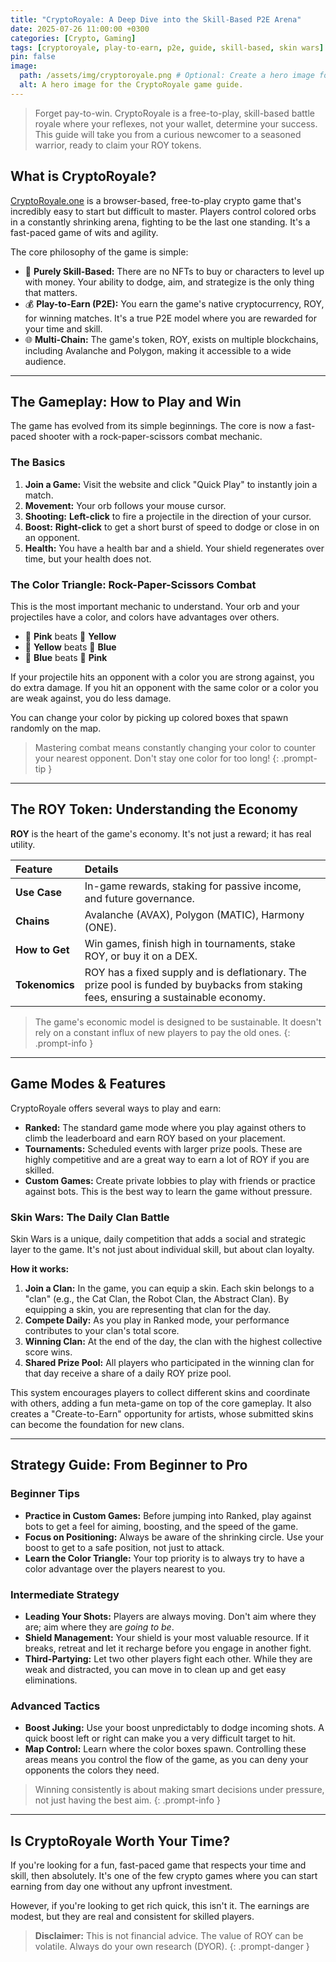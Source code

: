 ```yaml
---
title: "CryptoRoyale: A Deep Dive into the Skill-Based P2E Arena"
date: 2025-07-26 11:00:00 +0300
categories: [Crypto, Gaming]
tags: [cryptoroyale, play-to-earn, p2e, guide, skill-based, skin wars]
pin: false
image:
  path: /assets/img/cryptoroyale.png # Optional: Create a hero image for this post
  alt: A hero image for the CryptoRoyale game guide.
---
```


> Forget pay-to-win. CryptoRoyale is a free-to-play, skill-based battle royale where your reflexes, not your wallet, determine your success. This guide will take you from a curious newcomer to a seasoned warrior, ready to claim your ROY tokens.

## What is CryptoRoyale?

[CryptoRoyale.one](https://cryptoroyale.one) is a browser-based, free-to-play crypto game that's incredibly easy to start but difficult to master. Players control colored orbs in a constantly shrinking arena, fighting to be the last one standing. It's a fast-paced game of wits and agility.

The core philosophy of the game is simple:

-   🧠 **Purely Skill-Based:** There are no NFTs to buy or characters to level up with money. Your ability to dodge, aim, and strategize is the only thing that matters.
-   💰 **Play-to-Earn (P2E):** You earn the game's native cryptocurrency, ROY, for winning matches. It's a true P2E model where you are rewarded for your time and skill.
-   🌐 **Multi-Chain:** The game's token, ROY, exists on multiple blockchains, including Avalanche and Polygon, making it accessible to a wide audience.

---

## The Gameplay: How to Play and Win

The game has evolved from its simple beginnings. The core is now a fast-paced shooter with a rock-paper-scissors combat mechanic.

### The Basics
1.  **Join a Game:** Visit the website and click "Quick Play" to instantly join a match.
2.  **Movement:** Your orb follows your mouse cursor.
3.  **Shooting:** **Left-click** to fire a projectile in the direction of your cursor.
4.  **Boost:** **Right-click** to get a short burst of speed to dodge or close in on an opponent.
5.  **Health:** You have a health bar and a shield. Your shield regenerates over time, but your health does not.

### The Color Triangle: Rock-Paper-Scissors Combat
This is the most important mechanic to understand. Your orb and your projectiles have a color, and colors have advantages over others.

-   🩷 **Pink** beats 💛 **Yellow**
-   💛 **Yellow** beats 💙 **Blue**
-   💙 **Blue** beats 🩷 **Pink**

If your projectile hits an opponent with a color you are strong against, you do extra damage. If you hit an opponent with the same color or a color you are weak against, you do less damage.

You can change your color by picking up colored boxes that spawn randomly on the map.

> Mastering combat means constantly changing your color to counter your nearest opponent. Don't stay one color for too long!
{: .prompt-tip }

---

## The ROY Token: Understanding the Economy

**ROY** is the heart of the game's economy. It's not just a reward; it has real utility.

| Feature       | Details                                                              |
| :------------ | :------------------------------------------------------------------- |
| **Use Case** | In-game rewards, staking for passive income, and future governance.      |
| **Chains** | Avalanche (AVAX), Polygon (MATIC), Harmony (ONE).                    |
| **How to Get**| Win games, finish high in tournaments, stake ROY, or buy it on a DEX.         |
| **Tokenomics**| ROY has a fixed supply and is deflationary. The prize pool is funded by buybacks from staking fees, ensuring a sustainable economy. |

> The game's economic model is designed to be sustainable. It doesn't rely on a constant influx of new players to pay the old ones.
{: .prompt-info }

---

## Game Modes & Features

CryptoRoyale offers several ways to play and earn:

-   **Ranked:** The standard game mode where you play against others to climb the leaderboard and earn ROY based on your placement.
-   **Tournaments:** Scheduled events with larger prize pools. These are highly competitive and are a great way to earn a lot of ROY if you are skilled.
-   **Custom Games:** Create private lobbies to play with friends or practice against bots. This is the best way to learn the game without pressure.

### Skin Wars: The Daily Clan Battle
Skin Wars is a unique, daily competition that adds a social and strategic layer to the game. It's not just about individual skill, but about clan loyalty.

**How it works:**
1.  **Join a Clan:** In the game, you can equip a skin. Each skin belongs to a "clan" (e.g., the Cat Clan, the Robot Clan, the Abstract Clan). By equipping a skin, you are representing that clan for the day.
2.  **Compete Daily:** As you play in Ranked mode, your performance contributes to your clan's total score.
3.  **Winning Clan:** At the end of the day, the clan with the highest collective score wins.
4.  **Shared Prize Pool:** All players who participated in the winning clan for that day receive a share of a daily ROY prize pool.

This system encourages players to collect different skins and coordinate with others, adding a fun meta-game on top of the core gameplay. It also creates a "Create-to-Earn" opportunity for artists, whose submitted skins can become the foundation for new clans.

---

## Strategy Guide: From Beginner to Pro

### Beginner Tips
-   **Practice in Custom Games:** Before jumping into Ranked, play against bots to get a feel for aiming, boosting, and the speed of the game.
-   **Focus on Positioning:** Always be aware of the shrinking circle. Use your boost to get to a safe position, not just to attack.
-   **Learn the Color Triangle:** Your top priority is to always try to have a color advantage over the players nearest to you.

### Intermediate Strategy
-   **Leading Your Shots:** Players are always moving. Don't aim where they are; aim where they are *going to be*.
-   **Shield Management:** Your shield is your most valuable resource. If it breaks, retreat and let it recharge before you engage in another fight.
-   **Third-Partying:** Let two other players fight each other. While they are weak and distracted, you can move in to clean up and get easy eliminations.

### Advanced Tactics
-   **Boost Juking:** Use your boost unpredictably to dodge incoming shots. A quick boost left or right can make you a very difficult target to hit.
-   **Map Control:** Learn where the color boxes spawn. Controlling these areas means you control the flow of the game, as you can deny your opponents the colors they need.

> Winning consistently is about making smart decisions under pressure, not just having the best aim.
{: .prompt-info }

---

## Is CryptoRoyale Worth Your Time?

If you're looking for a fun, fast-paced game that respects your time and skill, then absolutely. It's one of the few crypto games where you can start earning from day one without any upfront investment.

However, if you're looking to get rich quick, this isn't it. The earnings are modest, but they are real and consistent for skilled players.

> **Disclaimer:** This is not financial advice. The value of ROY can be volatile. Always do your own research (DYOR).
{: .prompt-danger }